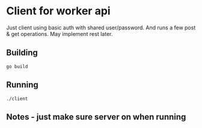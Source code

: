# Client for worker api

Just client using basic auth with shared user/password. And runs a few post & get operations. May implement rest later.

## Building

```
go build
```

## Running

```
./client
```

## Notes - just make sure server on when running
